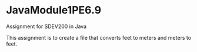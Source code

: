 # JavaModule1PE6.9
Assignment for SDEV200 in Java 

This assignment is to create a file that converts feet to meters and meters to feet.
